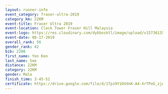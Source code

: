 ```yaml
---
layout: runner-info 
event_category: fraser-ultra-2019 
category_km: 22KM 
event-title: Fraser Ultra 2019 
event-location: Clock Tower Fraser Hill Malaysia 
event-logo: https://res.cloudinary.com/dykbosktl/image/upload/v1573613535/Logo/logo_mfst7w.jpg
event-date: 08-17-2019 
overall_rank: 56
gender_rank: 42
bib: 2208
first_name: Yen Ken
last_name: See
distance: 22KM
category: 22KM
gender: Male
finish_time: 3-45-51
certificate: https://drive.google.com/file/d/1Tpz9Y1OVdnK-A4-XrTPoG_zjAEyFcWas/view?usp=sharing
---
```

